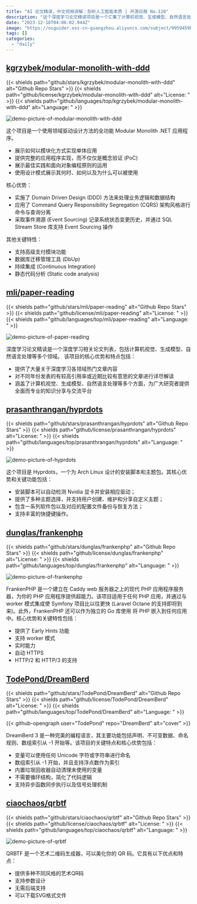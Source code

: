 ```yaml
---
title: "AI 论文精读，中文视频讲解：剖析人工智能本质 | 开源日报 No.120"
description: "这个深度学习论文精读项目是一个汇集了计算机视觉、生成模型、自然语言处理等多个领域的深度学习论文列表。它的特点是提供了大量热门文章的内容，并对具有高引用率或近期有趣的文章进行了详尽解读。这个项目是一个全面而专业的知识分享与交流平台，适合广大研究者使用。"
date: "2023-12-18T04:06:02.944Z"
image: "https://osguider.oss-cn-guangzhou.aliyuncs.com/subject/9959459b10f0fe0a0c3ebba7d7fff9c0.png"
tags: []
categories:
  - "daily"
---
```


## [kgrzybek/modular-monolith-with-ddd](https://github.com/kgrzybek/modular-monolith-with-ddd)

{{< shields path="github/stars/kgrzybek/modular-monolith-with-ddd" alt="Github Repo Stars" >}} {{< shields path="github/license/kgrzybek/modular-monolith-with-ddd" alt="License: " >}} {{< shields path="github/languages/top/kgrzybek/modular-monolith-with-ddd" alt="Language: " >}}

![demo-picture-of-modular-monolith-with-ddd](https://picgo-daily.oss-cn-guangzhou.aliyuncs.com/picgo-daily/2023/f16c0515009fe85b41a08273b9ebe8b7.png)

这个项目是一个使用领域驱动设计方法的全功能 Modular Monolith .NET 应用程序。

- 展示如何以模块化方式实现单体应用
- 提供完整的应用程序实现，而不仅仅是概念验证 (PoC)
- 展示最佳实践和面向对象编程原则的运用
- 使用设计模式展示其何时、如何以及为什么可以被使用

核心优势：

- 实施了 Domain Driven Design (DDD) 方法来处理业务逻辑和数据结构
- 应用了 Command Query Responsibility Segregation (CQRS) 架构风格进行命令与查询分离
- 采取事件溯源 (Event Sourcing) 记录系统状态变更历史，并通过 SQL Stream Store 库支持 Event Sourcing 操作

其他关键特性：

- 支持高级支付模块功能  
- 数据库迁移管理工具 (DbUp)
- 持续集成 (Continuous Integration)
- 静态代码分析 (Static code analysis)
  
## [mli/paper-reading](https://github.com/mli/paper-reading)

{{< shields path="github/stars/mli/paper-reading" alt="Github Repo Stars" >}} {{< shields path="github/license/mli/paper-reading" alt="License: " >}} {{< shields path="github/languages/top/mli/paper-reading" alt="Language: " >}}

![demo-picture-of-paper-reading](https://picgo-daily.oss-cn-guangzhou.aliyuncs.com/picgo-daily/2023/b71ae4770c220bcb33d26d0ce2b4c84d.png)

深度学习论文精读是一个深度学习相关论文列表，包括计算机视觉、生成模型、自然语言处理等多个领域。
该项目的核心优势和特点包括：

- 提供了大量关于深度学习各领域热门文章内容
- 对不同年份发表的有较高引用率或近期比较有意思的文章进行详尽解读
- 涵盖了计算机视觉、生成模型、自然语言处理等多个方面，为广大研究者提供全面而专业的知识分享与交流平台
  
## [prasanthrangan/hyprdots](https://github.com/prasanthrangan/hyprdots)

{{< shields path="github/stars/prasanthrangan/hyprdots" alt="Github Repo Stars" >}} {{< shields path="github/license/prasanthrangan/hyprdots" alt="License: " >}} {{< shields path="github/languages/top/prasanthrangan/hyprdots" alt="Language: " >}}

![demo-picture-of-hyprdots](https://picgo-daily.oss-cn-guangzhou.aliyuncs.com/picgo-daily/2023/32c37c33489b67b958e3e81eb1f1e677.png)

这个项目是 Hyprdots，一个为 Arch Linux 设计的安装脚本和主题包。其核心优势和关键功能包括：

- 安装脚本可以自动检测 Nvidia 显卡并安装相应驱动；
- 提供了多种主题选择，并支持用户创建、维护和分享自定义主题；
- 包含一系列软件包以及对应的配置文件备份与恢复方法；
- 支持丰富的快捷键操作。
  
## [dunglas/frankenphp](https://github.com/dunglas/frankenphp)

{{< shields path="github/stars/dunglas/frankenphp" alt="Github Repo Stars" >}} {{< shields path="github/license/dunglas/frankenphp" alt="License: " >}} {{< shields path="github/languages/top/dunglas/frankenphp" alt="Language: " >}}

![demo-picture-of-frankenphp](https://picgo-daily.oss-cn-guangzhou.aliyuncs.com/picgo-daily/2023/dc7dc8fc0eecf6c1fe89e81ca5559069.png)

FrankenPHP 是一个建立在 Caddy web 服务器之上的现代 PHP 应用程序服务器，为你的 PHP 应用程序提供超能力。该项目适用于任何 PHP 应用，并通过与 worker 模式集成使 Symfony 项目比以往更快 (Laravel Octane 的支持即将到来)。此外，FrankenPHP 还可以作为独立的 Go 库使用  将 PHP 嵌入到任何应用中。核心优势和关键特性包括：

- 提供了 Early Hints 功能
- 支持 worker 模式
- 实时能力
- 自动 HTTPS
- HTTP/2 和 HTTP/3 的支持
  
## [TodePond/DreamBerd](https://github.com/TodePond/DreamBerd)

{{< shields path="github/stars/TodePond/DreamBerd" alt="Github Repo Stars" >}} {{< shields path="github/license/TodePond/DreamBerd" alt="License: " >}} {{< shields path="github/languages/top/TodePond/DreamBerd" alt="Language: " >}}

{{< github-opengraph user="TodePond" repo="DreamBerd" alt="cover" >}}

DreamBerd 3 是一种完美的编程语言，其主要功能包括声明、不可变数据、命名规则、数组索引从 -1 开始等。该项目的关键特点和核心优势包括：

- 变量可以使用任何 Unicode 字符或字符串进行命名
- 数组索引从 -1 开始，并且支持浮点数作为索引
- 内置垃圾回收器自动清理未使用的变量
- 不需要循环结构，简化了代码逻辑
- 支持异步函数同步执行以及信号处理机制
  
## [ciaochaos/qrbtf](https://github.com/ciaochaos/qrbtf)

{{< shields path="github/stars/ciaochaos/qrbtf" alt="Github Repo Stars" >}} {{< shields path="github/license/ciaochaos/qrbtf" alt="License: " >}} {{< shields path="github/languages/top/ciaochaos/qrbtf" alt="Language: " >}}

![demo-picture-of-qrbtf](https://picgo-daily.oss-cn-guangzhou.aliyuncs.com/picgo-daily/2023/937d44589b2d460f721563377ad5aed4.jpg)

QRBTF 是一个艺术二维码生成器，可以美化你的 QR 码。它具有以下优点和特点：

- 提供多种不同风格的艺术QR码
- 支持参数设计
- 无需后端支持
- 可以下载SVG格式文件
  
